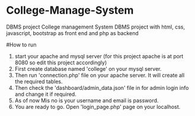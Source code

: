 # College-Manage-System
DBMS project
College management System DBMS project with html, css, javascript, bootstrap as front end and php as backend

#How to run
1. start your apache and mysql server (for this project apache is at port 8080 so edit this project accordingly)
2. First create database named 'college' on your mysql server.
3. Then run 'connection.php' file on your apache server. It will create all the required tables.
4. Then check the 'dashboard/admin_data.json' file in for admin login info and change it if required.
5. As of now Mis no is your username and email is password.
6. You are ready to go. Open 'login_page.php' page on your localhost.
